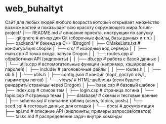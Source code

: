 # web_buhaltyt
Сайт для любых людей любого возраста который открывает множество возможностей и показывает всю красоту окружающего мира
forum-project/
│── README.md                 # описание проекта, инструкции по запуску
│── .gitignore                # игнор для Git (сборочные файлы, базы данных и т.п.)
│
├── backend/                  # бэкенд на C++ (Drogon)
│   ├── CMakeLists.txt        # конфигурация сборки
│   ├── src/                  # исходный код сервера
│   │   ├── main.cpp          # точка входа, запуск Drogon
│   │   ├── routes.cpp        # обработчики API (эндпоинты)
│   │   ├── db.cpp            # работа с базой данных
│   │   └── utils.cpp         # вспомогательные функции (например, хэширование паролей)
│   ├── include/              # заголовочные файлы
│   │   ├── routes.h
│   │   ├── db.h
│   │   └── utils.h
│   ├── config.json           # конфиг (порт, доступ к БД, параметры логов)
│   └── views/                # HTML-шаблоны (если будете рендерить страницы через Drogon)
│       ├── base.csp          # базовый шаблон
│       ├── index.csp         # список тем
│       ├── login.csp         # страница логина
│       └── topic.csp         # страница темы
│
├── database/                 # схемы и тестовые данные
│   ├── schema.sql            # описание таблиц (users, topics, posts)
│   └── seed.sql              # тестовые данные для отладки
│
└── docs/                     # документация
    ├── api.md                # описание API (эндпоинты, примеры запросов/ответов)
    └── tasks.md              # распределение задач внутри команды
